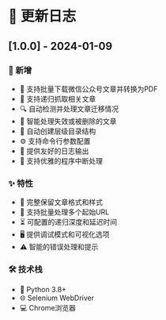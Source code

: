 # 📅 更新日志

## [1.0.0] - 2024-01-09

### 🎉 新增
- 📄 支持批量下载微信公众号文章并转换为PDF
- 🔗 支持递归抓取相关文章
- 🔍 自动检测并处理文章迁移情况
- 🚫 智能处理失效或被删除的文章
- 📂 自动创建层级目录结构
- ⚙️ 支持命令行参数配置
- 📝 提供友好的日志输出
- 🛑 支持优雅的程序中断处理

### ✨ 特性
- 💯 完整保留文章格式和样式
- 🔢 支持批量处理多个起始URL
- ⏳ 可配置的递归深度和延迟时间
- 🖥️ 提供调试模式和可视化选项
- ⚠️ 智能的错误处理和提示

### 🛠️ 技术栈
- 🐍 Python 3.8+
- 🌐 Selenium WebDriver
- 💻 Chrome浏览器
